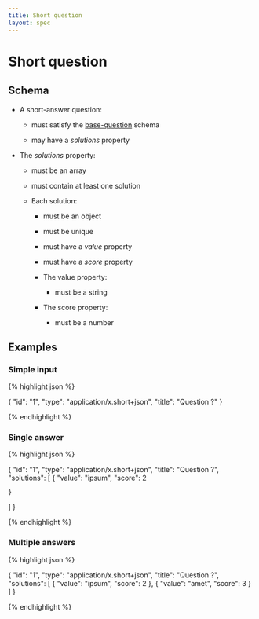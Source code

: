 ```yaml
---
title: Short question
layout: spec
---
```


# Short question

## Schema

* A short-answer question:

  * must satisfy the [base-question](base-question.html) schema

  * may have a *solutions* property

* The *solutions* property:

  * must be an array

  * must contain at least one solution

  * Each solution:

    * must be an object

    * must be unique

    * must have a *value* property

    * must have a *score* property

    * The value property:

      * must be a string

    * The score property:

      * must be a number

## Examples

### Simple input

{% highlight json %}

{
  "id": "1",
  "type": "application/x.short+json",
  "title": "Question ?"
}

{% endhighlight %}

### Single answer

{% highlight json %}

{
  "id": "1",
  "type": "application/x.short+json",
  "title": "Question ?",
  "solutions": [
    {
      "value": "ipsum",
      "score": 2
        
    }
  ]
}

{% endhighlight %}

### Multiple answers

{% highlight json %}

{
  "id": "1",
  "type": "application/x.short+json",
  "title": "Question ?",
  "solutions": [
    {
      "value": "ipsum",
      "score": 2
    },
    {
      "value": "amet",
      "score": 3
    }
  ]
}

{% endhighlight %}

